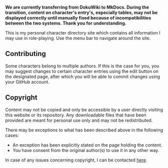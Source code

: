 **We are currently transferring from DokuWiki to MkDocs. During the transition, content on character's entry's, especially tables, may not be displayed correctly until manually fixed because of incompatibilities between the two systems. Thank you for understanding.**

This is my personal character directory site which contains all information I may use in role-playing. Use the menu bar to navigate around the site.

## Contributing
Some characters belong to multiple authors. If this is the case for you, you may suggest changes to certain character entries using the edit button on the designated page, after which you will be able to commit changes using your GitHub account. 

## Copyright
Content may not be copied and only be accessible by a user directly visiting this website or its repository. Any downloadable files that have been provided are meant for personal use only and may not be redistributed.

There may be exceptions to what has been described above in the following cases:
* An exception has been explicitly stated on the page holding the content.
* You have consent from the original author(s) to use it in any other way.

In case of any issues concerning copyright, I can be contacted [here](/#contact).
